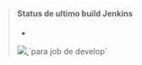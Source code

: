 

> #### Status de ultimo build Jenkins
> + <a href='http://jenkins2.nexxera.com/job/plataforma-financeira-servicos-pagamento-escritural-core.DSL.develop/lastBuild/' target='_blank'>
> <img src="http://jenkins2.nexxera.com/buildStatus/icon?job=plataforma-financeira-servicos-pagamento-escritural-core.DSL.develop">
> </a> `para job de develop`


